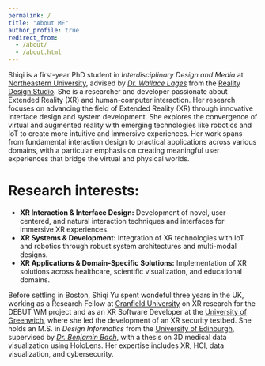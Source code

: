 ```yaml
---
permalink: /
title: "About ME"
author_profile: true
redirect_from: 
  - /about/
  - /about.html
---
```



Shiqi is a first-year PhD student in <em>Interdisciplinary Design and Media</em> at [Northeastern University](https://www.northeastern.edu), advised by <em>[Dr. Wallace Lages](https://www.wallacelages.com/about.html)</em> from the [Reality Design Studio](http://www.realitydesign.studio/). She is a researcher and developer passionate about Extended Reality (XR) and human-computer interaction. Her research focuses on advancing the field of Extended Reality (XR) through innovative interface design and system development. She explores the convergence of virtual and augmented reality with emerging technologies like robotics and IoT to create more intuitive and immersive experiences. Her work spans from fundamental interaction design to practical applications across various domains, with a particular emphasis on creating meaningful user experiences that bridge the virtual and physical worlds.

Research interests:
======
<ul>
  <li><b>XR Interaction & Interface Design:</b> Development of novel, user-centered, and natural interaction techniques and interfaces for immersive XR experiences.</li>
  <li><b>XR Systems & Development:</b> Integration of XR technologies with IoT and robotics through robust system architectures and multi-modal designs.</li>
  <li><b>XR Applications & Domain-Specific Solutions:</b> Implementation of XR solutions across healthcare, scientific visualization, and educational domains.</li>
</ul>

Before settling in Boston, Shiqi Yu spent wondeful three years in the UK, working as a Research Fellow at [Cranfield University](https://www.cranfield.ac.uk/) on XR research for the DEBUT WM project and as an XR Software Developer at the [University of Greenwich](https://www.gre.ac.uk/), where she led the development of an XR security testbed. She holds an M.S. in <em>Design Informatics</em> from the [University of Edinburgh](https://www.ed.ac.uk/), supervised by <em>[Dr. Benjamin Bach](https://vishub.net/bach.html)</em>, with a thesis on 3D medical data visualization using HoloLens. Her expertise includes XR, HCI, data visualization, and cybersecurity.
